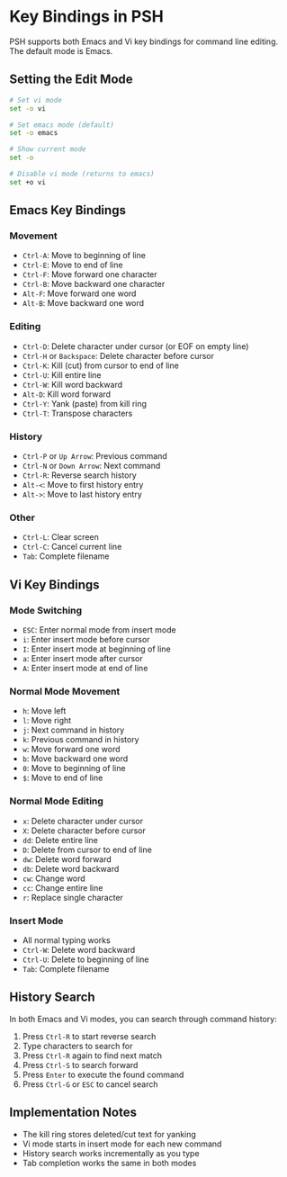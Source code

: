 # Key Bindings in PSH

PSH supports both Emacs and Vi key bindings for command line editing. The default mode is Emacs.

## Setting the Edit Mode

```bash
# Set vi mode
set -o vi

# Set emacs mode (default)
set -o emacs

# Show current mode
set -o

# Disable vi mode (returns to emacs)
set +o vi
```

## Emacs Key Bindings

### Movement
- `Ctrl-A`: Move to beginning of line
- `Ctrl-E`: Move to end of line
- `Ctrl-F`: Move forward one character
- `Ctrl-B`: Move backward one character
- `Alt-F`: Move forward one word
- `Alt-B`: Move backward one word

### Editing
- `Ctrl-D`: Delete character under cursor (or EOF on empty line)
- `Ctrl-H` or `Backspace`: Delete character before cursor
- `Ctrl-K`: Kill (cut) from cursor to end of line
- `Ctrl-U`: Kill entire line
- `Ctrl-W`: Kill word backward
- `Alt-D`: Kill word forward
- `Ctrl-Y`: Yank (paste) from kill ring
- `Ctrl-T`: Transpose characters

### History
- `Ctrl-P` or `Up Arrow`: Previous command
- `Ctrl-N` or `Down Arrow`: Next command
- `Ctrl-R`: Reverse search history
- `Alt-<`: Move to first history entry
- `Alt->`: Move to last history entry

### Other
- `Ctrl-L`: Clear screen
- `Ctrl-C`: Cancel current line
- `Tab`: Complete filename

## Vi Key Bindings

### Mode Switching
- `ESC`: Enter normal mode from insert mode
- `i`: Enter insert mode before cursor
- `I`: Enter insert mode at beginning of line
- `a`: Enter insert mode after cursor
- `A`: Enter insert mode at end of line

### Normal Mode Movement
- `h`: Move left
- `l`: Move right
- `j`: Next command in history
- `k`: Previous command in history
- `w`: Move forward one word
- `b`: Move backward one word
- `0`: Move to beginning of line
- `$`: Move to end of line

### Normal Mode Editing
- `x`: Delete character under cursor
- `X`: Delete character before cursor
- `dd`: Delete entire line
- `D`: Delete from cursor to end of line
- `dw`: Delete word forward
- `db`: Delete word backward
- `cw`: Change word
- `cc`: Change entire line
- `r`: Replace single character

### Insert Mode
- All normal typing works
- `Ctrl-W`: Delete word backward
- `Ctrl-U`: Delete to beginning of line
- `Tab`: Complete filename

## History Search

In both Emacs and Vi modes, you can search through command history:

1. Press `Ctrl-R` to start reverse search
2. Type characters to search for
3. Press `Ctrl-R` again to find next match
4. Press `Ctrl-S` to search forward
5. Press `Enter` to execute the found command
6. Press `Ctrl-G` or `ESC` to cancel search

## Implementation Notes

- The kill ring stores deleted/cut text for yanking
- Vi mode starts in insert mode for each new command
- History search works incrementally as you type
- Tab completion works the same in both modes